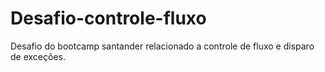 # Desafio-controle-fluxo
 Desafio do bootcamp santander relacionado a controle de fluxo e disparo de exceções.
